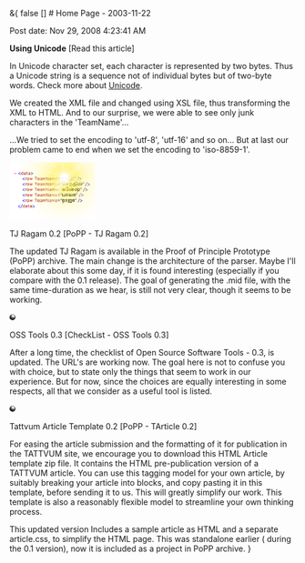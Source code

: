 &{<nil> false <nil> <nil> [] <nil> <nil> <nil> <nil> # Home Page - 2003-11-22

Post date: Nov 29, 2008 4:23:41 AM

**Using Unicode** [Read this article]

In Unicode character set, each character is represented by two bytes. Thus a Unicode string is a sequence not of individual bytes but of two-byte words. Check more about [Unicode](http://www.unicode.org/).

We created the XML file and changed using XSL file, thus transforming the XML to HTML. And to our surprise, we were able to see only junk characters in the 'TeamName'...

...We tried to set the encoding to 'utf-8', 'utf-16' and so on... But at last our problem came to end when we set the encoding to 'iso-8859-1'.

![Unicode Image](/assets/images/Home%20Page%20-%202003-11-22/9a6bd476b70abb927f2df184a8d3dd0d.jpg)

 TJ Ragam 0.2 [PoPP - TJ Ragam 0.2]

The updated TJ Ragam is available in the Proof of Principle Prototype (PoPP) archive. The main change is the architecture of the parser. Maybe I'll elaborate about this some day, if it is found interesting (especially if you compare with the 0.1 release). The goal of generating the .mid file, with the same time-duration as we hear, is still not very clear, though it seems to be working.

![TJ Ragam Image](/assets/images/Home%20Page%20-%202003-11-22/5b8d2dc98a6c9633af47100a15fdf4bf.jpg)

 OSS Tools 0.3 [CheckList - OSS Tools 0.3]

After a long time, the checklist of Open Source Software Tools - 0.3, is updated. The URL's are working now. The goal here is not to confuse you with choice, but to state only the things that seem to work in our experience. But for now, since the choices are equally interesting in some respects, all that we consider as a useful tool is listed.

![OSS Tools Image](/assets/images/Home%20Page%20-%202003-11-22/d45395b29cd437349cd4495eca68613a.jpg)

 Tattvum Article Template 0.2 [PoPP - TArticle 0.2]

For easing the article submission and the formatting of it for publication in the TATTVUM site, we encourage you to download this HTML Article template zip file. It contains the HTML pre-publication version of a TATTVUM article. You can use this tagging model for your own article, by suitably breaking your article into blocks, and copy pasting it in this template, before sending it to us. This will greatly simplify our work. This template is also a reasonably flexible model to streamline your own thinking process.

This updated version Includes a sample article as HTML and a separate article.css, to simplify the HTML page. This was standalone earlier ( during the 0.1 version), now it is included as a project in PoPP archive.
}
